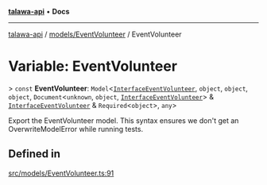 [**talawa-api**](../../../README.md) • **Docs**

***

[talawa-api](../../../modules.md) / [models/EventVolunteer](../README.md) / EventVolunteer

# Variable: EventVolunteer

\> `const` **EventVolunteer**: `Model`\<[`InterfaceEventVolunteer`](../interfaces/InterfaceEventVolunteer.md), `object`, `object`, `object`, `Document`\<`unknown`, `object`, [`InterfaceEventVolunteer`](../interfaces/InterfaceEventVolunteer.md)\> & [`InterfaceEventVolunteer`](../interfaces/InterfaceEventVolunteer.md) & `Required`\<`object`\>, `any`\>

Export the EventVolunteer model.
This syntax ensures we don't get an OverwriteModelError while running tests.

## Defined in

[src/models/EventVolunteer.ts:91](https://github.com/PalisadoesFoundation/talawa-api/blob/790ab2939a7c80eb0ff31afd318f8889a001f225/src/models/EventVolunteer.ts#L91)
